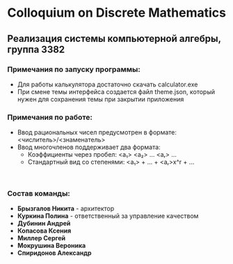 # Colloquium on Discrete Mathematics
## Реализация системы компьютерной алгебры, группа 3382

### Примечания по запуску программы:
- Для работы калькулятора достаточно скачать calculator.exe
- При смене темы интерфейса создается файл theme.json, который нужен для сохранения темы при закрытии приложения

### Примечания по работе:
- Ввод рациональных чисел предусмотрен в формате: <числитель>/<знаменатель>
- Ввод многочленов поддерживает два формата:
  - Коэффициенты через пробел: <a₁> <a₂> ... <aᵣ> ...
  - Стандартный вид со степенями: <a₁> + ... + <aᵣ>x^r + ...

<br>

### Состав команды:
- **Брызгалов Никита** - архитектор  
- **Куркина Полина** - ответственный за управление качеством  
- **Дубинин Андрей**  
- **Копасова Ксения**  
- **Миллер Сергей**  
- **Мокрушина Вероника**  
- **Спиридонов Александр**
